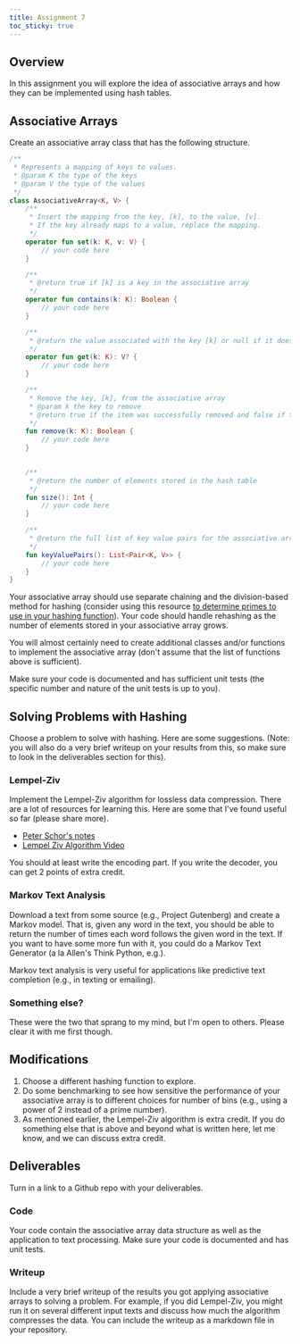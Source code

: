 ```yaml
---
title: Assignment 7
toc_sticky: true 
---
```


## Overview

In this assignment you will explore the idea of associative arrays and how they can be implemented using hash tables.

## Associative Arrays

Create an associative array class that has the following structure.

```kotlin
/**
 * Represents a mapping of keys to values.
 * @param K the type of the keys
 * @param V the type of the values
 */
class AssociativeArray<K, V> {
    /**
     * Insert the mapping from the key, [k], to the value, [v].
     * If the key already maps to a value, replace the mapping.
     */
    operator fun set(k: K, v: V) {
        // your code here
    }

    /**
     * @return true if [k] is a key in the associative array
     */
    operator fun contains(k: K): Boolean {
        // your code here
    }

    /**
     * @return the value associated with the key [k] or null if it doesn't exist
     */
    operator fun get(k: K): V? {
        // your code here
    }

    /**
     * Remove the key, [k], from the associative array
     * @param k the key to remove
     * @return true if the item was successfully removed and false if the element was not found
     */
    fun remove(k: K): Boolean {
        // your code here
    }
    

    /**
     * @return the number of elements stored in the hash table
     */
    fun size(): Int {
        // your code here
    }

    /**
     * @return the full list of key value pairs for the associative array
     */
    fun keyValuePairs(): List<Pair<K, V>> {
        // your code here
    }
}
```

Your associative array should use separate chaining and the division-based method for hashing (consider using this resource [to determine primes to use in your hashing function](https://planetmath.org/goodhashtableprimes)).  Your code should handle rehashing as the number of elements stored in your associative array grows.

You will almost certainly need to create additional classes and/or functions to implement the associative array (don't assume that the list of functions above is sufficient).

Make sure your code is documented and has sufficient unit tests (the specific number and nature of the unit tests is up to you).

## Solving Problems with Hashing

Choose a problem to solve with hashing.  Here are some suggestions.  (Note: you will also do a very brief writeup on your results from this, so make sure to look in the deliverables section for this).

### Lempel-Ziv

Implement the Lempel-Ziv algorithm for lossless data compression.  There are a lot of resources for learning this. Here are some that I've found useful so far (please share more).
* [Peter Schor's notes](https://math.mit.edu/~djk/18.310/Lecture-Notes/LZ-worst-case.pdf)
* [Lempel Ziv Algorithm Video](https://www.youtube.com/watch?v=hHQgu4qILGs)

You should at least write the encoding part.  If you write the decoder, you can get 2 points of extra credit.

### Markov Text Analysis

Download a text from some source (e.g., Project Gutenberg) and create a Markov model.  That is, given any word in the text, you should be able to return the number of times each word follows the given word in the text.  If you want to have some more fun with it, you could do a Markov Text Generator (a la Allen's Think Python, e.g.).

Markov text analysis is very useful for applications like predictive text completion (e.g., in texting or emailing).

### Something else?

These were the two that sprang to my mind, but I'm open to others.  Please clear it with me first though.

## Modifications

1. Choose a different hashing function to explore.
2. Do some benchmarking to see how sensitive the performance of your associative array is to different choices for number of bins (e.g., using a power of 2 instead of a prime number).
3. As mentioned earlier, the Lempel-Ziv algorithm is extra credit.  If you do something else that is above and beyond what is written here, let me know, and we can discuss extra credit.

## Deliverables

Turn in a link to a Github repo with your deliverables.

### Code

Your code contain the associative array data structure as well as the application to text processing.  Make sure your code is documented and has unit tests.

### Writeup

Include a very brief writeup of the results you got applying associative arrays to solving a problem.  For example, if you did Lempel-Ziv, you might run it on several different input texts and discuss how much the algorithm compresses the data.  You can include the writeup as a markdown file in your repository.
